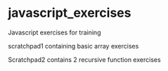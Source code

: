 # javascript_exercises
Javascript exercises for training

scratchpad1 containing basic array exercises

Scratchpad2 contains 2 recursive function exercises

